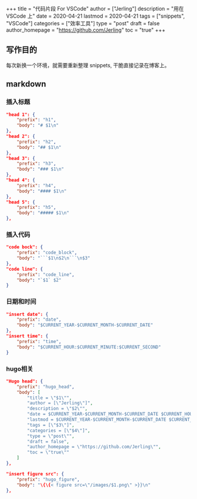+++
title = "代码片段 For VSCode"
author = ["Jerling"]
description = "用在 VSCode 上"
date = 2020-04-21
lastmod = 2020-04-21
tags = ["snippets", "VSCode"]
categories = ["效率工具"]
type = "post"
draft = false
author_homepage = "https://github.com/Jerling"
toc = "true"
+++

## 写作目的
每次新换一个环境，就需要重新整理 snippets, 干脆直接记录在博客上。

## markdown

### 插入标题
```json
"head 1": {
    "prefix": "h1",
    "body": "# $1\n"
},
"head 2": {
    "prefix": "h2",
    "body": "## $1\n"
},
"head 3": {
    "prefix": "h3",
    "body": "### $1\n"
},
"head 4": {
    "prefix": "h4",
    "body": "#### $1\n"
},
"head 5": {
    "prefix": "h5",
    "body": "##### $1\n"
},
```

### 插入代码
```json
"code bock": {
    "prefix": "code_block",
    "body": "```$1\n$2\n```\n$3"
},
"code line": {
    "prefix": "code_line",
    "body": "`$1` $2"
}
```

### 日期和时间
```json
"insert date": {
    "prefix": "date",
    "body": "$CURRENT_YEAR-$CURRENT_MONTH-$CURRENT_DATE"
},
"insert time": {
    "prefix": "time",
    "body": "$CURRENT_HOUR:$CURRENT_MINUTE:$CURRENT_SECOND"
}
```

### hugo相关
```json
"Hugo head": {
    "prefix": "hugo_head",
    "body": [
        "title = \"$1\"",
        "author = [\"Jerling\"]",
        "description = \"$2\"",
        "date = $CURRENT_YEAR-$CURRENT_MONTH-$CURRENT_DATE $CURRENT_HOUR:$CURRENT_MINUTE:$CURRENT_SECOND",
        "lastmod = $CURRENT_YEAR-$CURRENT_MONTH-$CURRENT_DATE $CURRENT_HOUR:$CURRENT_MINUTE:$CURRENT_SECOND",
        "tags = [\"$3\"]",
        "categories = [\"$4\"]",
        "type = \"post\"",
        "draft = false",
        "author_homepage = \"https://github.com/Jerling\"",
        "toc = \"true\""
    ]
},
```

```json
"insert figure src": {
    "prefix": "hugo_figure",
    "body": "\{\{< figure src=\"/images/$1.png\" >}}\n"
},
```
